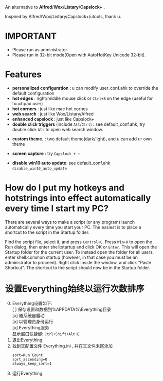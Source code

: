 
An alternative to **Alfred**/**Wox**/**Listary**/**Capslock+** .

Inspired by Alfred/Wox/Listary/Capslock+/utools, thank u.


# IMPORTANT
  
- Please run as administrator.
- Please run in 32-bit mode(Open with AutoHotKey Unicode 32-bit).


# Features

* **personalized configuration** : u can modify user_conf.ahk to override the default configuration
* **hot edges** : right/middle mouse click or `Ctrl+8` on the edge (useful for touchpad user)
* **hot corners** : just like mac hot cornes
* **web search** : just like Wox/Listary/Alfred
* **enhanced capslock** : just like Capslock+
* **double click triggers** (include `Alt`/`Ctrl`) : see default_conf.ahk, try double click `Alt` to open web search window.
<!-- * **auto selection copy** : just like linux terminal -->
* **custom theme.** : two default theme(dark/light), and u can add ur own theme
<!-- * **hot key to replace string** : copy this line (`my email is @@ “”  ‘’`) to address bar, then Capslock+Shift+U, now u know, see user_conf.ahk -->
* **screen capture** : try `Capslock + ~`
<!-- * **game mode** : double Alt then input `game` -->
* **disable win10 auto update**: see default_conf.ahk `disable_win10_auto_update`


# How do I put my hotkeys and hotstrings into effect automatically every time I start my PC?

There are several ways to make a script (or any program) launch automatically every time you start your PC. The easiest is to place a shortcut to the script in the Startup folder:

Find the script file, select it, and press `Control+C`.
Press `Win+R` to open the Run dialog, then enter shell:startup and click OK or `Enter`. This will open the Startup folder for the current user. To instead open the folder for all users, enter shell:common startup (however, in that case you must be an administrator to proceed).
Right click inside the window, and click "Paste Shortcut". The shortcut to the script should now be in the Startup folder.


<!-- # 设置开机以管理员权限启动

1. 对“A.exe”创建快捷方式, 然后将这个快捷方式改名为“A” (不用改名为A.lnk, 因为windows的快捷方式默认扩展名就是lnk)
2. 右键这个快捷方式-> 高级，勾选用管理员身份运行； 
3. 新建“A.bat”文件，将这个快捷方式的路径信息写入并保存，如：
```
@echo off
start C:\Users\b\Desktop\A.lnk
```
4. 因为直接运行 A.bat 会有个窗口一闪而过, 所以新建个 A.vbs 来运行这个bat来避免这个窗口
```
createobject("wscript.shell").run "D:\A.bat",0
```
5. 打开“运行”输入“shell:startup”然后回车，然后将“A.vbs”剪切到打开的目录中 -->


# 设置Everything始终以运行次数排序

0. Everything设置如下:  
    [ ] 保存设置和数据到%APPDATA%\Everything目录  
    [x] 随系统自启动  
    [x] 以管理员身份运行  
    [x] Everything服务  
    显示窗口快捷键: `Ctrl+Shift+Alt+E`
1. 退出Everything
2. 找到其配置文件 Everything.ini , 并在其文件末尾添加
    ```
    sort=Run Count
    sort_ascending=0
    always_keep_sort=1
    ```
3. 运行Everything

